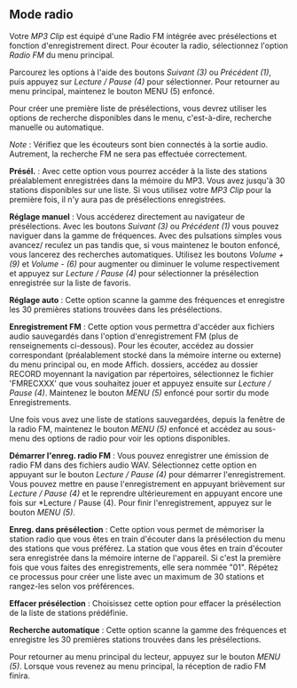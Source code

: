 ## Mode radio

Votre *MP3 Clip* est équipé d'une Radio FM intégrée avec présélections et fonction d'enregistrement direct. Pour écouter la radio, sélectionnez l'option *Radio FM* du menu principal. 

Parcourez les options à l'aide des boutons *Suivant (3)* ou *Précédent (1)*, puis appuyez sur *Lecture / Pause (4)* pour sélectionner. Pour retourner au menu principal, maintenez le bouton MENU (5) enfoncé.

Pour créer une première liste de présélections, vous devrez utiliser les options de recherche disponibles dans le menu, c'est-à-dire, recherche manuelle ou automatique.

*Note* : Vérifiez que les écouteurs sont bien connectés à la sortie audio. Autrement, la recherche FM ne sera pas effectuée correctement.

**Présél.** : Avec cette option vous pourrez accéder à la liste des stations préalablement enregistrées dans la mémoire du MP3. Vous avez jusqu'à 30 stations disponibles sur une liste. Si vous utilisez votre *MP3 Clip* pour la première fois, il n'y aura pas de présélections enregistrées. 

**Réglage manuel** : Vous accéderez directement au navigateur de présélections. Avec les boutons *Suivant (3)* ou *Précédent (1)* vous pouvez naviguer dans la gamme de fréquences. Avec des pulsations simples vous avancez/ reculez un pas tandis que, si vous maintenez le bouton enfoncé, vous lancerez des recherches automatiques.  Utilisez les boutons *Volume + (9)* et *Volume - (6)* pour augmenter ou diminuer le volume respectivement et appuyez sur *Lecture / Pause (4)* pour sélectionner la présélection enregistrée sur la liste de favoris.

**Réglage auto** : Cette option scanne la gamme des fréquences et enregistre les 30 premières stations trouvées dans les présélections.

**Enregistrement FM** : Cette option vous permettra d'accéder aux fichiers audio sauvegardés dans l'option d'enregistrement FM (plus de renseignements ci-dessous). Pour les écouter, accédez au dossier correspondant (préalablement stocké dans la mémoire interne ou externe) du menu principal ou, en mode Affich. dossiers, accédez au dossier RECORD moyennant la navigation par répertoires, sélectionnez le fichier 'FMRECXXX' que vous souhaitez jouer et appuyez ensuite sur *Lecture / Pause (4)*.
Maintenez le bouton *MENU (5)* enfoncé pour sortir du mode Enregistrements.



Une fois vous avez une liste de stations sauvegardées, depuis la fenêtre de la radio FM, maintenez le bouton *MENU (5)* enfoncé et accédez au sous-menu des options de radio pour voir les options disponibles. 

**Démarrer l'enreg. radio FM** : Vous pouvez enregistrer une émission de radio FM dans des fichiers audio WAV. Sélectionnez cette option en appuyant sur le bouton *Lecture / Pause (4)* pour démarrer l'enregistrement. Vous pouvez mettre en pause l'enregistrement en appuyant brièvement sur *Lecture / Pause (4)* et le reprendre ultérieurement en appuyant encore une fois sur *Lecture / Pause (4). Pour finir l'enregistrement, appuyez sur le bouton *MENU (5)*.

**Enreg. dans présélection** : Cette option vous permet de mémoriser la station radio que vous êtes en train d'écouter dans la présélection du menu des stations que vous préférez. La station que vous êtes en train d'écouter sera enregistrée dans la mémoire interne de l'appareil. Si c'est la première fois que vous faites des enregistrements, elle sera nommée "01". Répétez ce processus pour créer une liste avec un maximum de 30 stations et rangez-les selon vos préférences.

**Effacer présélection** : Choisissez cette option pour effacer la présélection de la liste de stations prédéfinie.

**Recherche automatique** : Cette option scanne la gamme des fréquences et enregistre les
30 premières stations trouvées dans les présélections.

Pour retourner au menu principal du lecteur, appuyez sur le bouton *MENU (5)*. Lorsque vous revenez au menu principal, la réception de radio FM finira.
